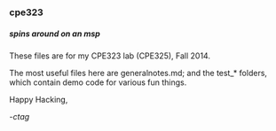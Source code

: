### cpe323
##### *spins around on an msp*

These files are for my CPE323 lab (CPE325), Fall 2014.

The most useful files here are generalnotes.md; and the test_* folders, which contain demo code for various fun things.


Happy Hacking,

-*ctag*
